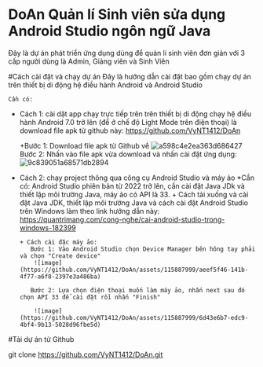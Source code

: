 # DoAn Quản lí Sinh viên sửa dụng Android Studio ngôn ngữ Java 
Đây là dự án phát triển ứng dụng dùng để quản lí sinh viên đơn giản với 3 cấp người dùng là Admin, Giảng viên và Sinh Viên 

#Cách cài đặt và chạy dự án
Đây là hướng dẫn cài đặt bao gồm chạy dự án trên thiết bị di động hệ điều hành Android và Android Studio

	Cần có:
- Cách 1: cài dặt app chạy trực tiếp trên trên thiết bị di động chạy hệ điều hành Android 7.0 trở lên (để ở chế độ Light Mode trên điện thoại)  là download file apk từ github này: https://github.com/VyNT1412/DoAn
  
  +Bước 1: Download file apk từ Github về
  ![a598c4e2ea363d686427](https://github.com/VyNT1412/DoAn/assets/115887999/6013c152-6002-4a27-81f5-0a41b799ca12)
  Bước 2: Nhấn vào file apk vừa download và nhấn cài đặt ứng dụng:
  ![9c839051a68571db2894](https://github.com/VyNT1412/DoAn/assets/115887999/0b8c0d84-7057-4102-a764-bd54f3cab43b)
- Cách 2: chạy project thông qua công cụ Android Studio và máy ảo
  *Cần có: 
    Android Studio phiên bản từ 2022 trở lên, cần cài đặt Java JDk và thiết lập môi trường Java, máy ảo có API là 33.
      + Cách tải xuống và cài đặt Java JDK, thiết lập môi trường Java và cách cài đặt Android Studio trên Windows làm theo link hướng dẫn này: https://quantrimang.com/cong-nghe/cai-android-studio-trong-windows-182399
  
      + Cách cài đặc máy ảo:
         Bước 1: Vào Android Studio chọn Device Manager bên hông tay phải và chọn "Create device"
          ![image](https://github.com/VyNT1412/DoAn/assets/115887999/aeef5f46-141b-4f77-a6f8-2397e3a486ba)

         Bước 2: Lựa chọn điện thoại muốn làm máy ảo, nhấn next sau đó chọn API 33 để cài đặt rồi nhấn "Finish"
      	
          ![image](https://github.com/VyNT1412/DoAn/assets/115887999/6d43e6b7-edc9-4bf4-9b13-5028d96fbe5d)

#Tải dự án từ Github 

  git clone https://github.com/VyNT1412/DoAn.git
